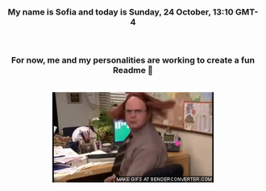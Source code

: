 


<div align="center">
<h3 >My name is Sofia and today is Sunday, 24 October, 13:10 GMT-4</h3><br>
<h3 >For now, me and my personalities are working to create a fun Readme 👋
</h3><br>
<img src='img/dwight.gif' alt='working...'/>
</div>
